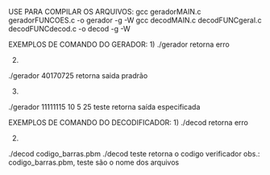 USE PARA COMPILAR OS ARQUIVOS:
gcc geradorMAIN.c geradorFUNCOES.c -o gerador -g -W
gcc decodMAIN.c decodFUNCgeral.c decodFUNCdecod.c -o decod -g -W

EXEMPLOS  DE COMANDO DO GERADOR:
1)
  ./gerador
retorna erro

2)
./gerador 40170725
retorna saida pradrão

3)
./gerador 11111115 10 5 25 teste
retorna saída especificada


EXEMPLOS  DE COMANDO DO DECODIFICADOR:
1)
./decod
retorna erro

2)
./decod codigo_barras.pbm
./decod teste
retorna o codigo verificador
obs.: codigo_barras.pbm, teste são o nome dos arquivos
